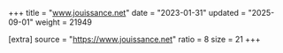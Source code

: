 +++
title = "www.jouissance.net"
date = "2023-01-31"
updated = "2025-09-01"
weight = 21949

[extra]
source = "https://www.jouissance.net"
ratio = 8
size = 21
+++
